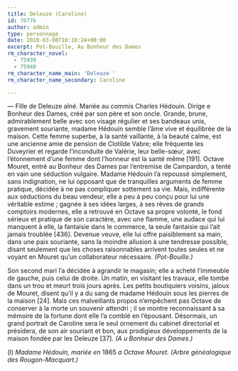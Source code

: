 ```yaml
---
title: Deleuze (Caroline)
id: 76776
author: admin
type: personnage
date: 2010-03-08T10:18:24+00:00
excerpt: Pot-Bouille, Au Bonheur des Dames
rm_character_novel:
  - 75939
  - 75940
rm_character_name_main: 'Deleuze '
rm_character_name_secondary: Caroline

---
```

— Fille de Deleuze aîné. Mariée au commis Charles Hédouin. Dirige e Bonheur des Dames, créé par son père et son oncle. Grande, brune, admirablement belle avec son visage régulier et ses bandeaux unis, gravement souriante, madame Hédouin semble l&rsquo;âme vive et équilibrée de la maison. Cette femme superbe, à la santé vaillante, à la beauté calme, est une ancienne amie de pension de Clotilde Vabre; elle fréquente les Duveyrier et regarde l&rsquo;inconduite de Valérie, leur belle-sœur, avec l&rsquo;étonnement d&rsquo;une femme dont l&rsquo;honneur est la santé même [191]. Octave Mouret, entré au Bonheur des Dames par l&rsquo;entremise de Campardon, a tenté en vain une séduction vulgaire. Madame Hédouin l&rsquo;a repoussé simplement, sans indignation, ne lui opposant que de tranquilles arguments de femme pratique, décidée à ne pas compliquer sottement sa vie. Mais, indifférente aux séductions du beau vendeur, elle a peu à peu conçu pour lui une véritable estime ; gagnée à ses idées larges, à ses rêves de grands comptoirs modernes, elle a retrouvé en Octave sa propre volonté, le fond sérieux et pratique de son caractère, avec une flamme, une audace qui lui manquent à elle, la fantaisie dans le commerce, la seule fantaisie qui l&rsquo;ait jamais troublée [436]. Devenue veuve, elle lui offre paisiblement sa main, dans une paix souriante, sans la moindre allusion à une tendresse possible, disant seulement que les choses raisonnables arrivent toutes seules et ne voyant en Mouret qu&rsquo;un collaborateur nécessaire. _(Pot-Bouille.)_

Son second mari l&rsquo;a décidée à agrandir le magasin; elle a acheté l&rsquo;immeuble de gauche, puis celui de droite. Un matin, en visitant les travaux, elle tombe dans un trou et meurt trois jours après. Les petits boutiquiers voisins, jaloux de Mouret, disent qu&rsquo;il y a du sang de madame Hédouin sous les pierres de la maison [24]. Mais ces malveillants propos n&rsquo;empêchent pas Octave de conserver à la morte un souvenir attendri ; il se montre reconnaissant à sa mémoire de la fortune dont elle l&rsquo;a comblé en l&rsquo;épousant. Désormais, un grand portrait de Caroline sera le seul ornement du cabinet directorial et présidera, de son air souriant et bon, aux prodigieux développements de la maison fondée par les Deleuze [37]. _(A u Bonheur des Dames.)_

(l) _Madame Hédouin, mariée en_ 1865 _a Octave Mouret. (Arbre généalogique des Rougon-Macquart.)_